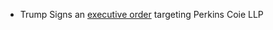 - Trump Signs an [executive order](https://www.whitehouse.gov/presidential-actions/2025/03/addressing-risks-from-perkins-coie-llp/) targeting Perkins Coie LLP